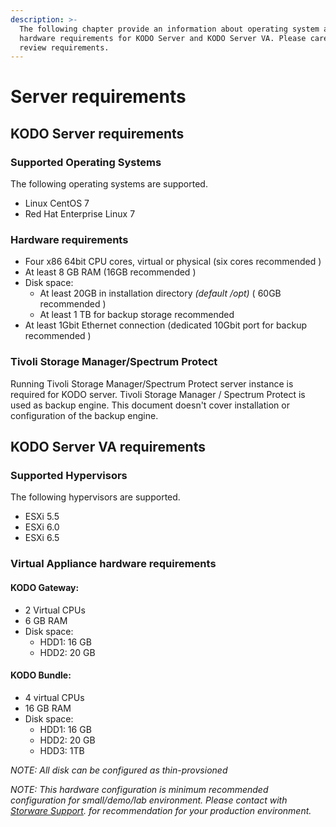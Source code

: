 ```yaml
---
description: >-
  The following chapter provide an information about operating system and
  hardware requirements for KODO Server and KODO Server VA. Please carefully
  review requirements.
---
```


# Server requirements

## KODO Server requirements

### **Supported Operating Systems**

The following operating systems are supported.

* Linux CentOS 7 
* Red Hat Enterprise Linux 7 

### **Hardware requirements**

* Four x86 64bit CPU cores, virtual or physical \(six cores recommended \)
* At least 8 GB RAM \(16GB recommended \)
* Disk space:
  * At least 20GB in installation directory _\(default /opt\)_ \( 60GB recommended \)
  * At least 1 TB for backup storage recommended
* At least 1Gbit Ethernet connection \(dedicated 10Gbit port for backup recommended \)

### Tivoli Storage Manager/Spectrum Protect

Running Tivoli Storage Manager/Spectrum Protect server instance is required for KODO server. Tivoli Storage Manager / Spectrum Protect is used as backup engine. This document doesn't cover installation or configuration of the backup engine.

## KODO Server VA requirements

### **Supported Hypervisors**

The following hypervisors are supported.

* ESXi 5.5
* ESXi 6.0
* ESXi 6.5

### **Virtual Appliance hardware requirements**

#### KODO Gateway:

* 2 Virtual CPUs
* 6 GB RAM
* Disk space:
  * HDD1: 16 GB
  * HDD2: 20 GB     

#### KODO Bundle:

* 4 virtual CPUs
* 16 GB RAM
* Disk space:
  * HDD1: 16 GB
  * HDD2: 20 GB
  * HDD3: 1TB 

_NOTE: All disk can be configured as thin-provsioned_

_NOTE: This hardware configuration is minimum recommended configuration for small/demo/lab environment. Please contact with_ [_Storware Support_](mailto:support@storware.eu)_. for recommendation for your production environment._

